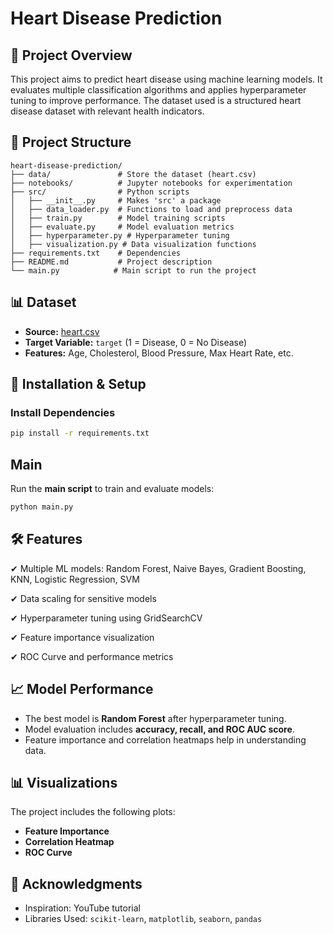 # Heart Disease Prediction

## 📌 Project Overview
This project aims to predict heart disease using machine learning models. It evaluates multiple classification algorithms and applies hyperparameter tuning to improve performance. The dataset used is a structured heart disease dataset with relevant health indicators.

## 📂 Project Structure
```
heart-disease-prediction/
├── data/               # Store the dataset (heart.csv)
├── notebooks/          # Jupyter notebooks for experimentation
├── src/                # Python scripts
│   ├── __init__.py     # Makes 'src' a package
│   ├── data_loader.py  # Functions to load and preprocess data
│   ├── train.py        # Model training scripts
│   ├── evaluate.py     # Model evaluation metrics
│   ├── hyperparameter.py # Hyperparameter tuning
│   ├── visualization.py # Data visualization functions
├── requirements.txt    # Dependencies
├── README.md           # Project description
└── main.py            # Main script to run the project
```

## 📊 Dataset
- **Source:** [heart.csv](https://www.kaggle.com/datasets/johnsmith88/heart-disease-dataset)
- **Target Variable:** `target` (1 = Disease, 0 = No Disease)
- **Features:** Age, Cholesterol, Blood Pressure, Max Heart Rate, etc.

## 🚀 Installation & Setup

### Install Dependencies
```sh
pip install -r requirements.txt
```

## Main
Run the **main script** to train and evaluate models:
```sh
python main.py
```

## 🛠️ Features
✔ Multiple ML models: Random Forest, Naive Bayes, Gradient Boosting, KNN, Logistic Regression, SVM

✔ Data scaling for sensitive models

✔ Hyperparameter tuning using GridSearchCV

✔ Feature importance visualization

✔ ROC Curve and performance metrics

## 📈 Model Performance
- The best model is **Random Forest** after hyperparameter tuning.
- Model evaluation includes **accuracy, recall, and ROC AUC score**.
- Feature importance and correlation heatmaps help in understanding data.

## 📊 Visualizations
The project includes the following plots:
- **Feature Importance**
- **Correlation Heatmap**
- **ROC Curve**

## 🤝 Acknowledgments
- Inspiration: YouTube tutorial
- Libraries Used: `scikit-learn`, `matplotlib`, `seaborn`, `pandas`
